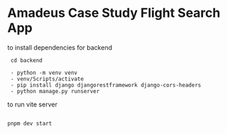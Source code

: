 # Amadeus Case Study Flight Search App
to install dependencies for backend


```
 cd backend
 
 - python -m venv venv
 - venv/Scripts/activate
 - pip install django djangorestframework django-cors-headers
 - python manage.py runserver

```
to run vite server

```
 
pnpm dev start

```

